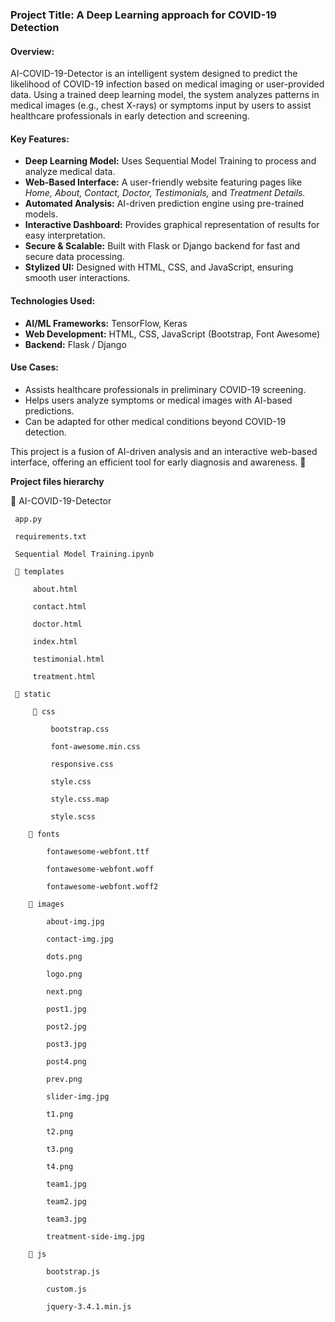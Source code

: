 ### **Project Title:** A Deep Learning approach for COVID-19 Detection  

#### **Overview:**  
AI-COVID-19-Detector is an intelligent system designed to predict the likelihood of COVID-19 infection based on medical imaging or user-provided data. Using a trained deep learning model, the system analyzes patterns in medical images (e.g., chest X-rays) or symptoms input by users to assist healthcare professionals in early detection and screening.  

#### **Key Features:**  
- **Deep Learning Model:** Uses Sequential Model Training to process and analyze medical data.  
- **Web-Based Interface:** A user-friendly website featuring pages like *Home, About, Contact, Doctor, Testimonials,* and *Treatment Details.*  
- **Automated Analysis:** AI-driven prediction engine using pre-trained models.  
- **Interactive Dashboard:** Provides graphical representation of results for easy interpretation.  
- **Secure & Scalable:** Built with Flask or Django backend for fast and secure data processing.  
- **Stylized UI:** Designed with HTML, CSS, and JavaScript, ensuring smooth user interactions.  

#### **Technologies Used:**  
- **AI/ML Frameworks:** TensorFlow, Keras  
- **Web Development:** HTML, CSS, JavaScript (Bootstrap, Font Awesome)  
- **Backend:** Flask / Django  


#### **Use Cases:**  
- Assists healthcare professionals in preliminary COVID-19 screening.  
- Helps users analyze symptoms or medical images with AI-based predictions.  
- Can be adapted for other medical conditions beyond COVID-19 detection.  

This project is a fusion of AI-driven analysis and an interactive web-based interface, offering an efficient tool for early diagnosis and awareness. 🚀  

**Project files hierarchy**

📂 AI-COVID-19-Detector
 
     app.py
     
     requirements.txt
     
     Sequential Model Training.ipynb

     📂 templates
 
         about.html
         
         contact.html
         
         doctor.html
         
         index.html
         
         testimonial.html
         
         treatment.html
 
     📂 static
 
         📂 css
         
             bootstrap.css
             
             font-awesome.min.css
             
             responsive.css
             
             style.css
             
             style.css.map
             
             style.scss
        
        📂 fonts
        
            fontawesome-webfont.ttf
            
            fontawesome-webfont.woff
            
            fontawesome-webfont.woff2
        
        📂 images
        
            about-img.jpg
            
            contact-img.jpg
            
            dots.png
            
            logo.png
            
            next.png
            
            post1.jpg
            
            post2.jpg
            
            post3.jpg
            
            post4.png
            
            prev.png
            
            slider-img.jpg
            
            t1.png
            
            t2.png
            
            t3.png
            
            t4.png
            
            team1.jpg
            
            team2.jpg
            
            team3.jpg
            
            treatment-side-img.jpg
        
        📂 js
        
            bootstrap.js
            
            custom.js
            
            jquery-3.4.1.min.js

